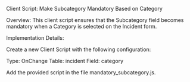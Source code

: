 Client Script: Make Subcategory Mandatory Based on Category

Overview:
This client script ensures that the Subcategory field becomes mandatory when a Category is selected on the Incident form.

Implementation Details:

Create a new Client Script with the following configuration:

Type: OnChange
Table: incident
Field: category

Add the provided script in the file mandatory_subcategory.js.

